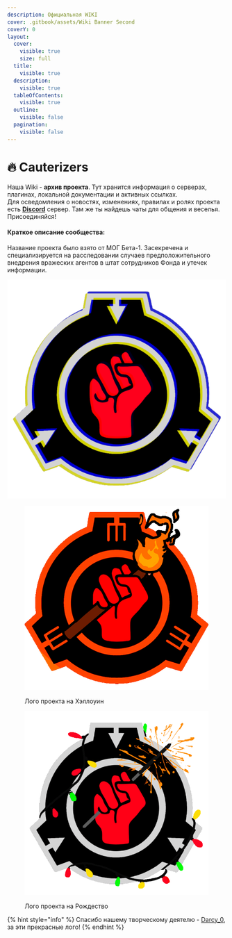 ```yaml
---
description: Официальная WIKI
cover: .gitbook/assets/Wiki Banner Second
coverY: 0
layout:
  cover:
    visible: true
    size: full
  title:
    visible: true
  description:
    visible: true
  tableOfContents:
    visible: true
  outline:
    visible: false
  pagination:
    visible: false
---
```


# 🔥 Cauterizers

Наша Wiki - **архив проекта**. Тут хранится информация о серверах, плагинах, локальной документации и активных ссылках.\
Для осведомления о новостях, изменениях, правилах и ролях проекта есть [**Discord**](https://discord.com/invite/376sEKP2tX) сервер. Там же ты найдешь чаты для общения и веселья.\
Присоединяйся!

#### Краткое описание сообщества:

Название проекта было взято от МОГ Бета-1. Засекречена и специализируется на расследовании случаев предположительного внедрения вражеских агентов в штат сотрудников Фонда и утечек информации.

<div data-full-width="false">

<img src=".gitbook/assets/Discord Logo GIF" alt="Стандартное лого проекта">

 

<figure><img src=".gitbook/assets/Discord Logo Halloween GIF" alt=""><figcaption><p>Лого проекта на Хэллоуин </p></figcaption></figure>

 

<figure><img src=".gitbook/assets/Discord Logo Christmas GIF" alt=""><figcaption><p>Лого проекта на Рождество</p></figcaption></figure>

</div>

{% hint style="info" %}
Спасибо нашему творческому деятелю - [Darcy\_0](https://www.tumblr.com/darcytt0), за эти прекрасные лого!
{% endhint %}
